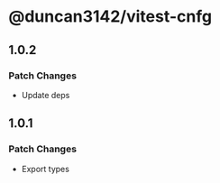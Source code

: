 # @duncan3142/vitest-cnfg

## 1.0.2

### Patch Changes

- Update deps

## 1.0.1

### Patch Changes

- Export types
